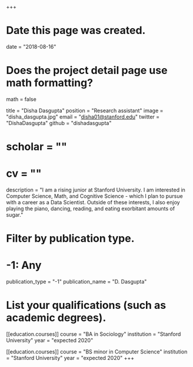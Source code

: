 +++
# Date this page was created.
date = "2018-08-16"

# Does the project detail page use math formatting?
math = false

title = "Disha Dasgupta"
position = "Research assistant"
image = "disha_dasgupta.jpg"
email = "disha01@stanford.edu"
twitter = "DishaDasgupta"
github = "dishadasgupta"
# scholar = ""
# cv = ""
description = "I am a rising junior at Stanford University. I am interested in Computer Science, Math, and Cognitive Science - which I plan to pursue with a career as a Data Scientist. Outside of these interests, I also enjoy playing the piano, dancing, reading, and eating exorbitant amounts of sugar."

# Filter by publication type.
# -1: Any
publication_type = "-1"
publication_name = "D. Dasgupta"

# List your qualifications (such as academic degrees).
[[education.courses]]
  course = "BA in Sociology"
  institution = "Stanford University"
  year = "expected 2020"

[[education.courses]]
  course = "BS minor in Computer Science"
  institution = "Stanford University"
  year = "expected 2020"
+++
